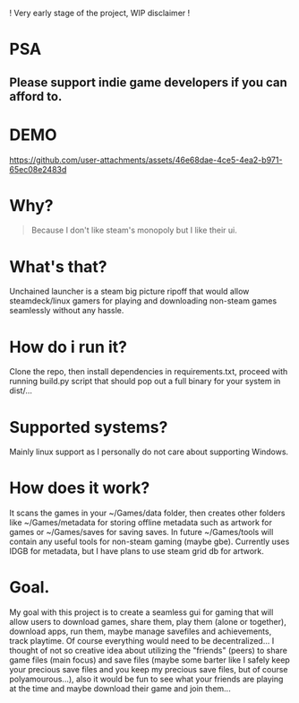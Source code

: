 ! Very early stage of the project, WIP disclaimer !

# PSA
## Please support indie game developers if you can afford to.

# DEMO


https://github.com/user-attachments/assets/46e68dae-4ce5-4ea2-b971-65ec08e2483d

# Why?
> Because I don't like steam's monopoly but I like their ui.

# What's that?
Unchained launcher is a steam big picture ripoff that would allow steamdeck/linux gamers for playing and downloading non-steam games seamlessly without any hassle.

# How do i run it?
Clone the repo, then install dependencies in requirements.txt, proceed with running build.py script that should pop out a full binary for your system in dist/... 

# Supported systems?
Mainly linux support as I personally do not care about supporting Windows.

# How does it work?
It scans the games in your ~/Games/data folder, then creates other folders like ~/Games/metadata for storing offline metadata such as artwork for games or ~/Games/saves for saving saves. In future ~/Games/tools will contain any useful tools for non-steam gaming (maybe gbe). Currently uses IDGB for metadata, but I have plans to use steam grid db for artwork.

# Goal.
My goal with this project is to create a seamless gui for gaming that will allow users to download games, share them, play them (alone or together), download apps, run them, maybe manage savefiles and achievements, track playtime. Of course everything would need to be decentralized... I thought of not so creative idea about utilizing the "friends" (peers) to share game files (main focus) and save files (maybe some barter like I safely keep your precious save files and you keep my precious save files, but of course polyamourous...), also it would be fun to see what your friends are playing at the time and maybe download their game and join them... 


